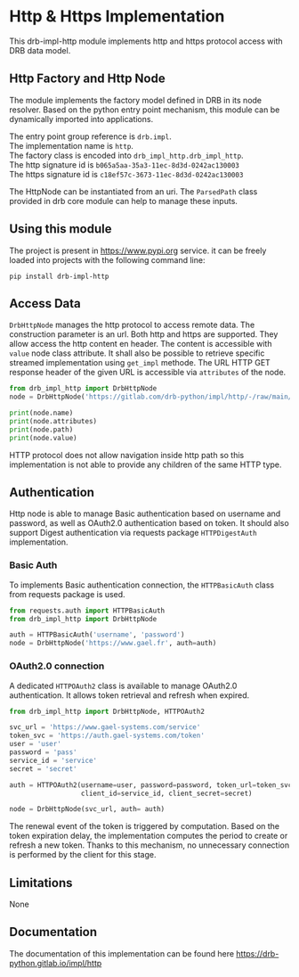 # Http & Https Implementation
This drb-impl-http module implements http and https protocol access with DRB data model.

## Http Factory and Http Node
The module implements the factory model defined in DRB in its node resolver. Based on the python entry point mechanism, this module can be dynamically imported into applications.

The entry point group reference is `drb.impl`.<br/>
The implementation name is `http`.<br/>
The factory class is encoded into `drb_impl_http.drb_impl_http`.<br/>
The http signature id is  `b065a5aa-35a3-11ec-8d3d-0242ac130003`<br/>
The https signature id is `c18ef57c-3673-11ec-8d3d-0242ac130003`<br/>

The HttpNode can be instantiated from an uri. The `ParsedPath` class provided in drb core module can help to manage these inputs.

## Using this module
The project is present in https://www.pypi.org service. it can be freely 
loaded into projects with the following command line:

```commandline
pip install drb-impl-http
```
## Access Data
`DrbHttpNode` manages the http protocol to access remote data. The construction
parameter is an url. Both http and https are supported. They allow access the
http content en header. The content is accessible with `value` node class 
attribute. It shall also be possible to retrieve specific streamed 
implementation using `get_impl` methode.
The URL HTTP GET response header of the given URL is accessible via
`attributes` of the node.

```python
from drb_impl_http import DrbHttpNode
node = DrbHttpNode('https://gitlab.com/drb-python/impl/http/-/raw/main/README.md')

print(node.name)
print(node.attributes)
print(node.path)
print(node.value)
```
HTTP protocol does not allow navigation inside http path so this 
implementation is not able to provide any children of the same HTTP type.
## Authentication
Http node is able to manage Basic authentication based on username and 
password, as well as OAuth2.0 authentication based on token.
It should also support Digest authentication via requests package
`HTTPDigestAuth` implementation.

### Basic Auth
To implements Basic authentication connection, the `HTTPBasicAuth` class
from requests package is used.

```python
from requests.auth import HTTPBasicAuth
from drb_impl_http import DrbHttpNode

auth = HTTPBasicAuth('username', 'password')
node = DrbHttpNode('https://www.gael.fr', auth=auth)
```

### OAuth2.0 connection
A dedicated `HTTPOAuth2` class is available to manage OAuth2.0 authentication.
It allows token retrieval and refresh when expired.

```python
from drb_impl_http import DrbHttpNode, HTTPOAuth2

svc_url = 'https://www.gael-systems.com/service'
token_svc = 'https://auth.gael-systems.com/token'
user = 'user'
password = 'pass'
service_id = 'service'
secret = 'secret'

auth = HTTPOAuth2(username=user, password=password, token_url=token_svc,
                  client_id=service_id, client_secret=secret)

node = DrbHttpNode(svc_url, auth= auth)
```

The renewal event of the token is triggered by computation. Based on the 
token expiration delay, the implementation computes the period to create or
refresh a new token. Thanks to this mechanism, no unnecessary connection
is performed by the client for this stage.
## Limitations
None

## Documentation

The documentation of this implementation can be found here https://drb-python.gitlab.io/impl/http